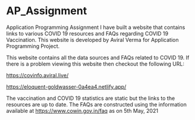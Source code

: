 # AP_Assignment
Application Programming Assignment
I have built a website that contains links to various COVID 19 resources and FAQs regarding COVID 19 Vaccination.
This website is developed by Aviral Verma for Application Programming Project.

This website contains all the data sources and FAQs related to COVID 19.
If there is a problem viewing this website then checkout the following URL:

https://covinfo.aviral.live/

https://eloquent-goldwasser-0a4ea4.netlify.app/

The vaccination and COVID 19 statistics are static but the links to the resources are up to date.
The FAQs are constructed using the information available at https://www.cowin.gov.in/faq as on 5th May, 2021

